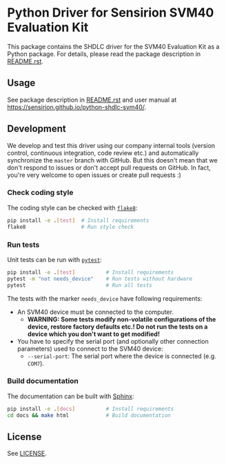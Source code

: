 # Python Driver for Sensirion SVM40 Evaluation Kit

This package contains the SHDLC driver for the SVM40 Evaluation Kit as a Python
package. For details, please read the package description in
[README.rst](README.rst).

## Usage

See package description in [README.rst](README.rst) and user manual at
https://sensirion.github.io/python-shdlc-svm40/.

## Development

We develop and test this driver using our company internal tools (version
control, continuous integration, code review etc.) and automatically
synchronize the `master` branch with GitHub. But this doesn't mean that we
don't respond to issues or don't accept pull requests on GitHub. In fact,
you're very welcome to open issues or create pull requests :)

### Check coding style

The coding style can be checked with [`flake8`](http://flake8.pycqa.org/):

```bash
pip install -e .[test]  # Install requirements
flake8                  # Run style check
```

### Run tests

Unit tests can be run with [`pytest`](https://pytest.org/):

```bash
pip install -e .[test]          # Install requirements
pytest -m "not needs_device"    # Run tests without hardware
pytest                          # Run all tests
```

The tests with the marker `needs_device` have following requirements:

- An SVM40 device must be connected to the computer.
  - **WARNING: Some tests modify non-volatile configurations of the device,
    restore factory defaults etc.! Do not run the tests on a device which you
    don't want to get modified!**
- You have to specify the serial port (and optionally other connection
  parameters) used to connect to the SVM40 device:
  - `--serial-port`: The serial port where the device is connected
    (e.g. `COM7`).


### Build documentation

The documentation can be built with [Sphinx](http://www.sphinx-doc.org/):

```bash
pip install -e .[docs]          # Install requirements
cd docs && make html            # Build documentation
```

## License

See [LICENSE](LICENSE).
